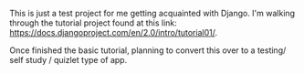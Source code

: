 This is just a test project for me getting acquainted with Django. I'm walking through the 
tutorial project found at this link: https://docs.djangoproject.com/en/2.0/intro/tutorial01/.

Once finished the basic tutorial, planning to convert this over to a testing/ self study /
quizlet type of app. 